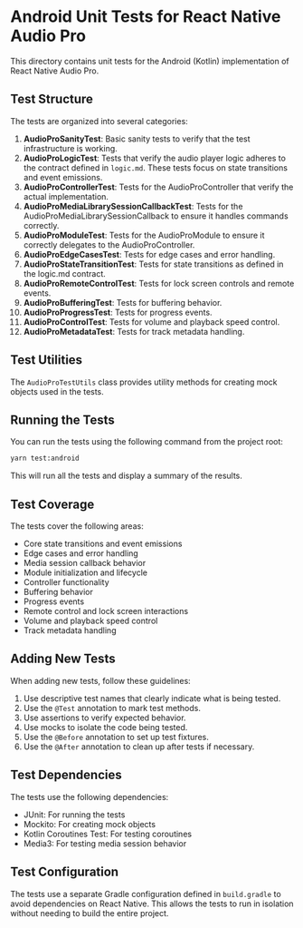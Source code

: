 # Android Unit Tests for React Native Audio Pro

This directory contains unit tests for the Android (Kotlin) implementation of React Native Audio Pro.

## Test Structure

The tests are organized into several categories:

1. **AudioProSanityTest**: Basic sanity tests to verify that the test infrastructure is working.
2. **AudioProLogicTest**: Tests that verify the audio player logic adheres to the contract defined in `logic.md`. These tests focus on state transitions and event emissions.
3. **AudioProControllerTest**: Tests for the AudioProController that verify the actual implementation.
4. **AudioProMediaLibrarySessionCallbackTest**: Tests for the AudioProMediaLibrarySessionCallback to ensure it handles commands correctly.
5. **AudioProModuleTest**: Tests for the AudioProModule to ensure it correctly delegates to the AudioProController.
6. **AudioProEdgeCasesTest**: Tests for edge cases and error handling.
7. **AudioProStateTransitionTest**: Tests for state transitions as defined in the logic.md contract.
8. **AudioProRemoteControlTest**: Tests for lock screen controls and remote events.
9. **AudioProBufferingTest**: Tests for buffering behavior.
10. **AudioProProgressTest**: Tests for progress events.
11. **AudioProControlTest**: Tests for volume and playback speed control.
12. **AudioProMetadataTest**: Tests for track metadata handling.

## Test Utilities

The `AudioProTestUtils` class provides utility methods for creating mock objects used in the tests.

## Running the Tests

You can run the tests using the following command from the project root:

```bash
yarn test:android
```

This will run all the tests and display a summary of the results.

## Test Coverage

The tests cover the following areas:

- Core state transitions and event emissions
- Edge cases and error handling
- Media session callback behavior
- Module initialization and lifecycle
- Controller functionality
- Buffering behavior
- Progress events
- Remote control and lock screen interactions
- Volume and playback speed control
- Track metadata handling

## Adding New Tests

When adding new tests, follow these guidelines:

1. Use descriptive test names that clearly indicate what is being tested.
2. Use the `@Test` annotation to mark test methods.
3. Use assertions to verify expected behavior.
4. Use mocks to isolate the code being tested.
5. Use the `@Before` annotation to set up test fixtures.
6. Use the `@After` annotation to clean up after tests if necessary.

## Test Dependencies

The tests use the following dependencies:

- JUnit: For running the tests
- Mockito: For creating mock objects
- Kotlin Coroutines Test: For testing coroutines
- Media3: For testing media session behavior

## Test Configuration

The tests use a separate Gradle configuration defined in `build.gradle` to avoid dependencies on React Native. This allows the tests to run in isolation without needing to build the entire project.
